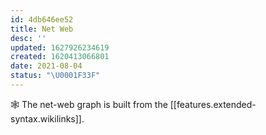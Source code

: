 ```yaml
---
id: 4db646ee52
title: Net Web
desc: ''
updated: 1627926234619
created: 1620413066801
date: 2021-08-04
status: "\U0001F33F"
---
```


🕸 The net-web graph is built from the [[features.extended-syntax.wikilinks]]. 

